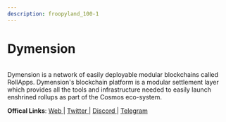 ```yaml
---
description: froopyland_100-1
---
```


# Dymension

<figure><img src="https://pbs.twimg.com/profile_banners/1506297383793176584/1685363195/1500x500" alt=""><figcaption></figcaption></figure>

Dymension is a network of easily deployable modular blockchains called RollApps. Dymension's blockchain platform is a modular settlement layer which provides all the tools and infrastructure needed to easily launch enshrined rollups as part of the Cosmos eco-system.

**Offical Links**: [Web ](https://dymension.xyz/)| [Twitter ](https://twitter.com/dymension)| [Discord ](https://discord.gg/dymension)| [Telegram](https://t.me/dymension)
